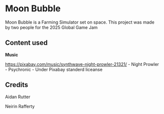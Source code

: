 <h1>Moon Bubble</h1>

Moon Bubble is a Farming Simulator set on space. This project was made by two people for the 2025 Global Game Jam


<h2>Content used</h2>
  <b>Music</b>
  
  https://pixabay.com/music/synthwave-night-prowler-21321/ - Night Prowler - Psychronic - Under Pixabay standerd liceanse 


<h2>Credits</h2>
  Aidan Rutter
  
  Neirin Rafferty
